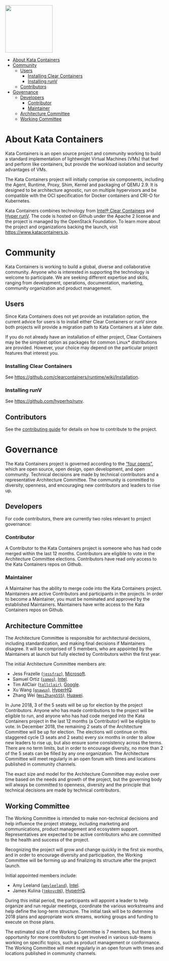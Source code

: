 <img src="https://www.openstack.org/assets/kata/kata-vertical-on-white.png" width="150">

* [About Kata Containers](#about-kata-containers)
* [Community](#community)
    * [Users](#users)
        * [Installing Clear Containers](#installing-clear-containers)
        * [Installing runV](#installing-runv)
    * [Contributors](#contributors)
* [Governance](#governance)
    * [Developers](#developers)
        * [Contributor](#contributor)
        * [Maintainer](#maintainer)
    * [Architecture Committee](#architecture-committee)
    * [Working Committee](#working-committee)

# About Kata Containers

Kata Containers is an open source project and community working to build a standard implementation of lightweight Virtual Machines (VMs) that feel and perform like containers, but provide the workload isolation and security advantages of VMs.

The Kata Containers project will initially comprise six components, including the Agent, Runtime, Proxy, Shim, Kernel and packaging of QEMU 2.9. It is designed to be architecture agnostic, run on multiple hypervisors and be compatible with the OCI specification for Docker containers and CRI-O for Kubernetes.

Kata Containers combines technology from [Intel® Clear Containers](https://github.com/clearcontainers/runtime) and [Hyper runV](https://github.com/hyperhq/runv). The code is hosted on Github under the Apache 2 license and the project is managed by the OpenStack Foundation. To learn more about the project and organizations backing the launch, visit https://www.katacontainers.io.

# Community

Kata Containers is working to build a global, diverse and collaborative community. Anyone who is interested in supporting the technology is welcome to participate. We are seeking different expertise and skills, ranging from development, operations, documentation, marketing, community organization and product management.

## Users

Since Kata Containers does not yet provide an installation option, the current
advice for users is to install either Clear Containers or runV since both
projects will provide a migration path to Kata Containers at a later date.

If you do not already have an installation of either project, Clear Containers
may be the simplest option as packages for common Linux\* distributions are
provided. However, your choice may depend on the particular project features
that interest you.

### Installing Clear Containers

See https://github.com/clearcontainers/runtime/wiki/Installation.

### Installing runV

See https://github.com/hyperhq/runv.

## Contributors

See the [contributing guide](CONTRIBUTING.md) for details on how to contribute to the project.

# Governance

The Kata Containers project is governed according to the [“four opens"](https://governance.openstack.org/tc/reference/opens.html), which are open source, open design, open development, and open community. Technical decisions are made by technical contributors and a representative Architecture Committee. The community is committed to diversity, openness, and encouraging new contributors and leaders to rise up.

## Developers

For code contributors, there are currently two roles relevant to project governance:

### Contributor

A Contributor to the Kata Containers project is someone who has had code merged within the last 12 months. Contributors are eligible to vote in the Architecture Committee elections. Contributors have read only access to the Kata Containers repos on Github.

### Maintainer

A Maintainer has the ability to merge code into the Kata Containers project. Maintainers are active Contributors and participants in the projects. In order to become a Maintainer, you must be nominated and approved by the established Maintainers. Maintainers have write access to the Kata Containers repos on Github.

## Architecture Committee

The Architecture Committee is responsible for architectural decisions, including standardization, and making final decisions if Maintainers disagree. It will be comprised of 5 members, who are appointed by the Maintainers at launch but fully elected by Contributors within the first year.

The initial Architecture Committee members are:

- Jess Frazelle ([`jessfraz`](https://github.com/jessfraz)), [Microsoft](https://www.microsoft.com/).
- Samuel Ortiz ([`sameo`](https://github.com/sameo)), [Intel](https://www.intel.com).
- Tim AllClair ([`tallclair`](https://github.com/tallclair)), [Google](https://www.google.com).
- Xu Wang ([`gnawux`](https://github.com/gnawux)), [HyperHQ](https://hyper.sh).
- Zhang Wei ([`WeiZhang555`](https://github.com/WeiZhang555)), [Huawei](http://www.huawei.com).

In June 2018, 3 of the 5 seats will be up for election by the project Contributors. Anyone who has made contributions to the project will be eligible to run, and anyone who has had code merged into the Kata Containers project in the last 12 months (a Contributor) will be eligible to vote. In December 2018, the remaining 2 seats of the Architecture Committee will be up for election. The elections will continue on this staggered cycle (3 seats and 2 seats) every six months in order to allow new leaders to rise up, but also ensure some consistency across the terms. There are no term limits, but in order to encourage diversity, no more than 2 of the 5 seats can be filled by any one organization. The Architecture Committee will meet regularly in an open forum with times and locations published in community channels.

The exact size and model for the Architecture Committee may evolve over time based on the needs and growth of the project, but the governing body will always be committed to openness, diversity and the principle that technical decisions are made by technical contributors.

## Working Committee

The Working Committee is intended to make non-technical decisions and help influence the project strategy, including marketing and communications, product management and ecosystem support. Representatives are expected to be active contributors who are committed to the health and success of the project.

Recognizing the project will grow and change quickly in the first six months, and in order to encourage diversity and participation, the Working Committee will be forming up and finalizing its structure after the project launch.

Initial appointed members include:

- Amy Leeland ([`amyleeland`](https://github.com/amyleeland)), [Intel](https://www.intel.com).
- James Kulina ([`jmknyc06`](https://github.com/jmknyc06)), [HyperHQ](https://hyper.sh).

During this initial period, the participants will appoint a leader to help organize and run regular meetings, coordinate the various workstreams and help define the long-term structure. The initial task will be to determine 2018 plans and appropriate work streams, working groups and funding to execute on those plans.

The estimated size of the Working Committee is 7 members, but there is opportunity for more contributors to get involved in various sub-teams working on specific topics, such as product management or conformance. The Working Committee will meet regularly in an open forum with times and locations published in community channels.
